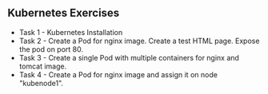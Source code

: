 ## Kubernetes Exercises
- Task 1 - Kubernetes Installation
- Task 2 - Create a Pod for nginx image. Create a test HTML page. Expose the pod on port 80.
- Task 3 - Create a single Pod with multiple containers for nginx and tomcat image. 
- Task 4 - Create a Pod for nginx image and assign it on node "kubenode1".